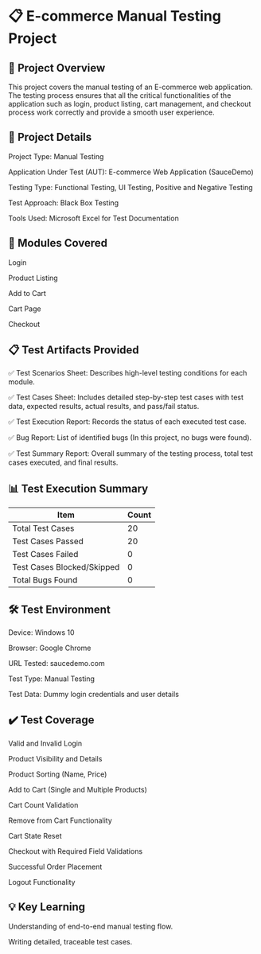# 📋 E-commerce Manual Testing Project

## 📂 Project Overview
This project covers the manual testing of an E-commerce web application. The testing process ensures that all the critical functionalities of the application such as login, product listing, cart management, and checkout process work correctly and provide a smooth user experience.

## 📑 Project Details

Project Type: Manual Testing

Application Under Test (AUT): E-commerce Web Application (SauceDemo)

Testing Type: Functional Testing, UI Testing, Positive and Negative Testing

Test Approach: Black Box Testing

Tools Used: Microsoft Excel for Test Documentation

## 🎯 Modules Covered

Login

Product Listing

Add to Cart

Cart Page

Checkout

## 📋 Test Artifacts Provided

✅ Test Scenarios Sheet: Describes high-level testing conditions for each module.

✅ Test Cases Sheet: Includes detailed step-by-step test cases with test data, expected results, actual results, and pass/fail status.

✅ Test Execution Report: Records the status of each executed test case.

✅ Bug Report: List of identified bugs (In this project, no bugs were found).

✅ Test Summary Report: Overall summary of the testing process, total test cases executed, and final results.

## 📊 Test Execution Summary

| Item                       | Count |
| -------------------------- | ----- |
| Total Test Cases           | 20    |
| Test Cases Passed          | 20    |
| Test Cases Failed          | 0     |
| Test Cases Blocked/Skipped | 0     |
| Total Bugs Found           | 0     |

## 🛠️ Test Environment

Device: Windows 10

Browser: Google Chrome

URL Tested: saucedemo.com

Test Type: Manual Testing

Test Data: Dummy login credentials and user details

## ✔️ Test Coverage

Valid and Invalid Login

Product Visibility and Details

Product Sorting (Name, Price)

Add to Cart (Single and Multiple Products)

Cart Count Validation

Remove from Cart Functionality

Cart State Reset

Checkout with Required Field Validations

Successful Order Placement

Logout Functionality

## 💡 Key Learning

Understanding of end-to-end manual testing flow.

Writing detailed, traceable test cases.
